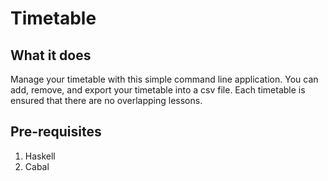 # Timetable

## What it does
Manage your timetable with this simple command line application. You can add, remove, and export your timetable into a csv file. Each timetable is ensured that there are no overlapping lessons.

## Pre-requisites
1. Haskell
2. Cabal